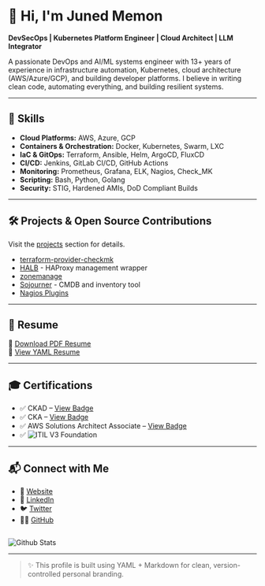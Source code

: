 # 👋 Hi, I'm Juned Memon

**DevSecOps | Kubernetes Platform Engineer | Cloud Architect | LLM Integrator**

A passionate DevOps and AI/ML systems engineer with 13+ years of experience in infrastructure automation, Kubernetes, cloud architecture (AWS/Azure/GCP), and building developer platforms. I believe in writing clean code, automating everything, and building resilient systems.

---

## 🔧 Skills

- **Cloud Platforms:** AWS, Azure, GCP
- **Containers & Orchestration:** Docker, Kubernetes, Swarm, LXC
- **IaC & GitOps:** Terraform, Ansible, Helm, ArgoCD, FluxCD
- **CI/CD:** Jenkins, GitLab CI/CD, GitHub Actions
- **Monitoring:** Prometheus, Grafana, ELK, Nagios, Check_MK
- **Scripting:** Bash, Python, Golang
- **Security:** STIG, Hardened AMIs, DoD Compliant Builds

---

## 🛠 Projects & Open Source Contributions

Visit the [projects](https://github.com/junaid18183?tab=repositories&q=&type=public&language=&sort=) section for details.

- [terraform-provider-checkmk](https://github.com/junaid18183/terraform-provider-checkmk)
- [HALB](https://github.com/junaid18183/HALB) - HAProxy management wrapper
- [zonemanage](https://github.com/junaid18183/zonemanage)
- [Sojourner](https://github.com/junaid18183/Sojourner) - CMDB and inventory tool
- [Nagios Plugins](https://github.com/junaid18183/nagios-plugins)

---

## 🧾 Resume

📄 [Download PDF Resume](juned_resume.pdf)  
📜 [View YAML Resume](https://gist.github.com/junaid18183/8896f09cd09bec2ddcffb6a41b4f3eb0)

---

## 🎓 Certifications

- ✅ CKAD – [View Badge](https://www.youracclaim.com/badges/39b75d40-5a4b-46c9-965a-5cbc86abec9f/public_url)
- ✅ CKA – [View Badge](https://www.youracclaim.com/badges/39b75d40-5a4b-46c9-965a-5cbc86abec9f/public_url)
- ✅ AWS Solutions Architect Associate – [View Badge](https://www.youracclaim.com/badges/988261f3-7e65-4700-ad70-1be5fd3c854c/public_url)
- ✅ ![ITIL V3 Foundation](https://img.shields.io/badge/ITIL-V3_Foundation-blue)

---

## 📬 Connect with Me

- 🔗 [Website](https://junaid18183.github.io)
- 💼 [LinkedIn](https://linkedin.com/in/junaid18183)
- 🐦 [Twitter](https://twitter.com/junaid18183)
- 🧑‍💻 [GitHub](https://github.com/junaid18183)

## 
![Github Stats](https://github-readme-stats.vercel.app/api?username=junaid18183&count_private=true&show_icons=true&include_all_commits=true)

---
> ✨ This profile is built using YAML + Markdown for clean, version-controlled personal branding.
